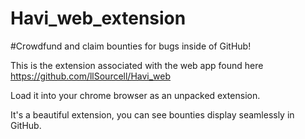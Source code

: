 # Havi_web_extension

#Crowdfund and claim bounties for bugs inside of GitHub!

This is the extension associated with the web app found here
https://github.com/llSourcell/Havi_web

Load it into your chrome browser as an unpacked extension. 


It's a beautiful extension, you can see bounties display seamlessly in GitHub. 
